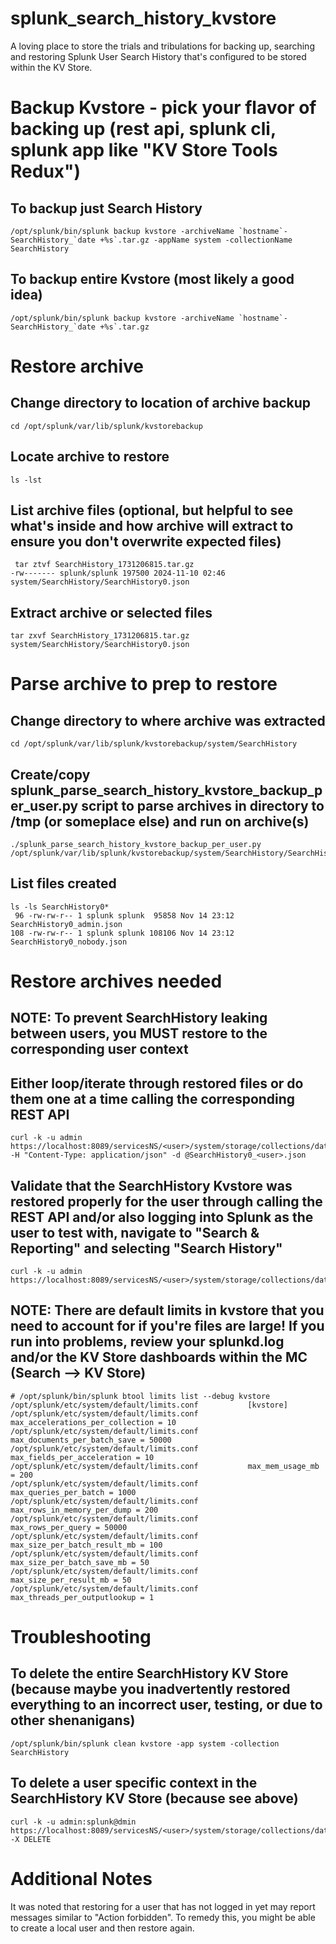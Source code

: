 # splunk_search_history_kvstore
A loving place to store the trials and tribulations for backing up, searching and restoring Splunk User Search History that's configured to be stored within the KV Store.


# Backup Kvstore - pick your flavor of backing up (rest api, splunk cli, splunk app like "KV Store Tools Redux")
## To backup just Search History
```
/opt/splunk/bin/splunk backup kvstore -archiveName `hostname`-SearchHistory_`date +%s`.tar.gz -appName system -collectionName SearchHistory
```

## To backup entire Kvstore (most likely a good idea)
```
/opt/splunk/bin/splunk backup kvstore -archiveName `hostname`-SearchHistory_`date +%s`.tar.gz
```


# Restore archive
## Change directory to location of archive backup
```
cd /opt/splunk/var/lib/splunk/kvstorebackup
```
## Locate archive to restore
```
ls -lst
```
## List archive files (optional, but helpful to see what's inside and how archive will extract to ensure you don't overwrite expected files)
```
 tar ztvf SearchHistory_1731206815.tar.gz
-rw------- splunk/splunk 197500 2024-11-10 02:46 system/SearchHistory/SearchHistory0.json
```
## Extract archive or selected files
```
tar zxvf SearchHistory_1731206815.tar.gz
system/SearchHistory/SearchHistory0.json
```


# Parse archive to prep to restore
## Change directory to where archive was extracted
```
cd /opt/splunk/var/lib/splunk/kvstorebackup/system/SearchHistory
```
## Create/copy splunk_parse_search_history_kvstore_backup_per_user.py script to parse archives in directory to /tmp (or someplace else) and run on archive(s)
```
./splunk_parse_search_history_kvstore_backup_per_user.py /opt/splunk/var/lib/splunk/kvstorebackup/system/SearchHistory/SearchHistory0.json
```
## List files created
```
ls -ls SearchHistory0*
 96 -rw-rw-r-- 1 splunk splunk  95858 Nov 14 23:12 SearchHistory0_admin.json
108 -rw-rw-r-- 1 splunk splunk 108106 Nov 14 23:12 SearchHistory0_nobody.json
```


# Restore archives needed
## NOTE:  To prevent SearchHistory leaking between users, you MUST restore to the corresponding user context
## Either loop/iterate through restored files or do them one at a time calling the corresponding REST API
```
curl -k -u admin https://localhost:8089/servicesNS/<user>/system/storage/collections/data/SearchHistory/batch_save -H "Content-Type: application/json" -d @SearchHistory0_<user>.json
```


## Validate that the SearchHistory Kvstore was restored properly for the user through calling the REST API and/or also logging into Splunk as the user to test with, navigate to "Search & Reporting" and selecting "Search History"
```
curl -k -u admin https://localhost:8089/servicesNS/<user>/system/storage/collections/data/SearchHistory
```



## NOTE: There are default limits in kvstore that you need to account for if you're files are large!   If you run into problems, review your splunkd.log and/or the KV Store dashboards within the MC (Search --> KV Store)
```
# /opt/splunk/bin/splunk btool limits list --debug kvstore
/opt/splunk/etc/system/default/limits.conf           [kvstore]
/opt/splunk/etc/system/default/limits.conf           max_accelerations_per_collection = 10
/opt/splunk/etc/system/default/limits.conf           max_documents_per_batch_save = 50000
/opt/splunk/etc/system/default/limits.conf           max_fields_per_acceleration = 10
/opt/splunk/etc/system/default/limits.conf           max_mem_usage_mb = 200
/opt/splunk/etc/system/default/limits.conf           max_queries_per_batch = 1000
/opt/splunk/etc/system/default/limits.conf           max_rows_in_memory_per_dump = 200
/opt/splunk/etc/system/default/limits.conf           max_rows_per_query = 50000
/opt/splunk/etc/system/default/limits.conf           max_size_per_batch_result_mb = 100
/opt/splunk/etc/system/default/limits.conf           max_size_per_batch_save_mb = 50
/opt/splunk/etc/system/default/limits.conf           max_size_per_result_mb = 50
/opt/splunk/etc/system/default/limits.conf           max_threads_per_outputlookup = 1
```


# Troubleshooting
## To delete the entire SearchHistory KV Store (because maybe you inadvertently restored everything to an incorrect user, testing, or due to other shenanigans)
```
/opt/splunk/bin/splunk clean kvstore -app system -collection SearchHistory
```

## To delete a user specific context in the SearchHistory KV Store (because see above)
```
curl -k -u admin:splunk@dmin https://localhost:8089/servicesNS/<user>/system/storage/collections/data/SearchHistory -X DELETE
```
# Additional Notes
It was noted that restoring for a user that has not logged in yet may report messages similar to "Action forbidden".  To remedy this, you might be able to create a local user and then restore again.  
